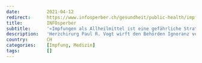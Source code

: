 ```yaml
---
date:          2021-04-12
redirect:      https://www.infosperber.ch/gesundheit/public-health/impfungen-als-allerheilmittel-ist-eine-gefaehrliche-strategie/
title:         INFOsperber
subtitle:      '«Impfungen als Allheilmittel ist eine gefährliche Strategie»'
description:   'Herzchirurg Paul R. Vogt wirft den Behörden Ignoranz vor, weil sie nur auf Impfungen und nicht ebenso auf Medikamente setzen.'
country:       CH
categories:    [Impfung, Medizin]
tags:          []
---
```

